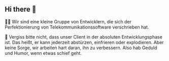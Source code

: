 ## Hi there 👋

🙋‍♀️ Wir sind eine kleine Gruppe von Entwicklern, die sich der Perfektionierung von Telekommunikationssoftware verschrieben hat.

🧙 Vergiss bitte nicht, dass unser Client in der absoluten Entwicklungsphase ist. Das heißt, er kann jederzeit abstürzen, einfrieren oder explodieren. Aber keine Sorge, wir arbeiten hart daran, ihn zu verbessern. Also hab Geduld und Humor, wenn etwas schief geht.
<!--

![image](https://github.com/CoffeeSpeak/.github/assets/31771657/6ba70ec5-e626-48c6-bd47-6be14edd62d2)


**Here are some ideas to get you started:**
🌈 Contribution guidelines - how can the community get involved?
👩‍💻 Useful resources - where can the community find your docs? Is there anything else the community should know?
🍿 Fun facts - what does your team eat for breakfast?
🧙 Remember, you can do mighty things with the power of [Markdown](https://docs.github.com/github/writing-on-github/getting-started-with-writing-and-formatting-on-github/basic-writing-and-formatting-syntax)
-->
